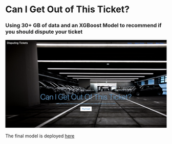 # Can I Get Out of This Ticket?

### Using 30+ GB of data and an XGBoost Model to recommend if you should dispute your ticket

[![screenshot of parking website](website_screenshot.png)](http://blakesha.com)

The final model is deployed [here](http://blakesha.com)

